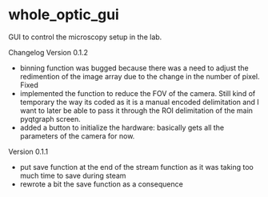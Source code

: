 # whole_optic_gui


GUI to control the microscopy setup in the lab.


Changelog
Version 0.1.2
- binning function was bugged because there was a need to adjust the redimention of the image array due to the change in the number of pixel. Fixed
- implemented the function to reduce the FOV of the camera. Still kind of temporary the way its coded as it is a manual encoded delimitation and I want to later be able to pass it through the ROI delimitation of the main pyqtgraph screen.
- added a button to initialize the hardware: basically gets all the parameters of the camera for now.


Version 0.1.1

- put save function at the end of the stream function as it was taking too much time to save during steam
- rewrote a bit the save function as a consequence
